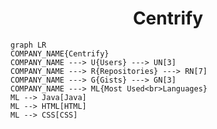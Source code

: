 <h1 align="center">Centrify</h1>

```mermaid
graph LR
COMPANY_NAME{Centrify}
COMPANY_NAME ---> U{Users} ---> UN[3]
COMPANY_NAME ---> R{Repositories} ---> RN[7]
COMPANY_NAME ---> G{Gists} ---> GN[3]
COMPANY_NAME ---> ML{Most Used<br>Languages}
ML --> Java[Java]
ML --> HTML[HTML]
ML --> CSS[CSS]
```
